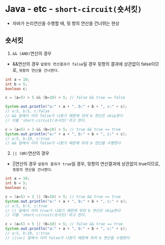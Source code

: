 # Java - etc - `short-circuit(숏서킷)`
* 자바가 논리연산을 수행할 때, 뒷 항의 연산을 건너뛰는 현상

## 숏서킷
1. `&& (AND)`연산의 경우
* &&연산의 경우 `앞항의 연산결과가 false`일 경우 뒷항의 결과에 상관없이 false이므로, `뒷항의 연산을 건너뛴다`.
```java
int a = 10;
int b = 5;
boolean c;

c = (a=5) > 5 && (b=10) > 5; // false && true == false

System.out.println("a:" + a + ", b:" + b + ", c:" + c);	
// a:5, b:5, c:false
// && 앞에서 이미 false가 나왔기 때문에 뒤의 b 연산은 skip한다
// 이를 'short-circuit(숏서킷)'라고 한다.

c = (a=5) > 3 && (b=10) > 5; // true && true == true
System.out.println("a:" + a + ", b:" + b + ", c:" + c);
// a:5, b:10, c:true
// && 앞에서 이미 false가 나왔기 때문에 뒤의 b 연산을 수행한다
```

2. `|| (OR)`연산의 경우
* ||연산의 경우 `앞항의 결과가 true`일 경우, 뒷항의 연산결과에 상관없이 true이므로, `뒷항의 연산을 건너뛴다`.
```java
int a = 10;
int b = 5;
boolean c;

c = (a=5) > 3 || (b=10) > 5; // true && true == true
System.out.println("a:" + a + ", b:" + b + ", c:" + c);
// a:5, b:5, c:true
// || 앞에서 이미 true가 나왔기 때문에 뒤의 b 연산은 skip한다
// 이를 'short-circuit(숏서킷)'라고 한다.

c = (a=5) > 5 || (b=10) > 5; // false && true == true
System.out.println("a:" + a + ", b:" + b + ", c:" + c);
// a:5, b:10, c:true
// ||(or) 앞에서 이미 false가 나왔기 때문에 뒤의 b 연산을 수행한다
```
